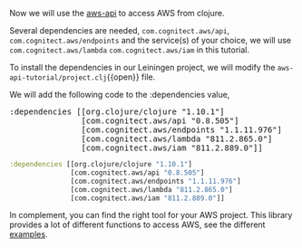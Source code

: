 Now we will use the [aws-api](https://github.com/cognitect-labs/aws-api) to access AWS from clojure. 

Several dependencies are needed, `com.cognitect.aws/api`, `com.cognitect.aws/endpoints` and the service(s) of your choice,
we will use `com.cognitect.aws/lambda` `com.cognitect.aws/iam` in this tutorial.

To install the dependencies in our Leiningen project, we will modify the `aws-api-tutorial/project.clj`{{open}} file.

We will add the following code to the :dependencies value,

<pre class="file" data-filename="aws-api-tutorial/project.clj" 
    data-target="insert" 
    data-marker=":dependencies [[org.clojure/clojure "1.10.1"]]">
:dependencies [[org.clojure/clojure "1.10.1"] 
               [com.cognitect.aws/api "0.8.505"] 
               [com.cognitect.aws/endpoints "1.1.11.976"] 
               [com.cognitect.aws/lambda "811.2.865.0"] 
               [com.cognitect.aws/iam "811.2.889.0"]]
</pre>

```clojure
:dependencies [[org.clojure/clojure "1.10.1"] 
               [com.cognitect.aws/api "0.8.505"] 
               [com.cognitect.aws/endpoints "1.1.11.976"] 
               [com.cognitect.aws/lambda "811.2.865.0"] 
               [com.cognitect.aws/iam "811.2.889.0"]]
```

In complement, you can find the right tool for your AWS project. 
This library provides a lot of different functions to access AWS, see the different [examples](https://github.com/cognitect-labs/aws-api/tree/master/examples).


